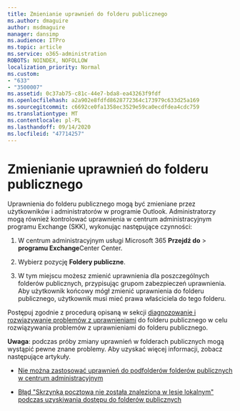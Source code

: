 ```yaml
---
title: Zmienianie uprawnień do folderu publicznego
ms.author: dmaguire
author: msdmaguire
manager: dansimp
ms.audience: ITPro
ms.topic: article
ms.service: o365-administration
ROBOTS: NOINDEX, NOFOLLOW
localization_priority: Normal
ms.custom:
- "633"
- "3500007"
ms.assetid: 0c37ab75-c81c-44e7-bda8-ea43263f9fdf
ms.openlocfilehash: a2a902e8fdfd8628772364c173979c633d25a169
ms.sourcegitcommit: c6692ce0fa1358ec3529e59ca0ecdfdea4cdc759
ms.translationtype: MT
ms.contentlocale: pl-PL
ms.lasthandoff: 09/14/2020
ms.locfileid: "47714257"
---
```

# <a name="changing-public-folder-permissions"></a>Zmienianie uprawnień do folderu publicznego

Uprawnienia do folderu publicznego mogą być zmieniane przez użytkowników i administratorów w programie Outlook. Administratorzy mogą również kontrolować uprawnienia w centrum administracyjnym programu Exchange (SKK), wykonując następujące czynności:
  
1. W centrum administracyjnym usługi Microsoft 365 **Przejdź do** \> **programu Exchange**Center Center.

2. Wybierz pozycję **Foldery publiczne**.

3. W tym miejscu możesz zmienić uprawnienia dla poszczególnych folderów publicznych, przypisując grupom zabezpieczeń uprawnienia. Aby użytkownik końcowy mógł zmienić uprawnienia do folderu publicznego, użytkownik musi mieć prawa właściciela do tego folderu.

Postępuj zgodnie z procedurą opisaną w sekcji [diagnozowanie i rozwiązywanie problemów z uprawnieniami](https://docs.microsoft.com/exchange/troubleshoot/public-folders/public-folder-permission-issues) do folderu publicznego w celu rozwiązywania problemów z uprawnieniami do folderu publicznego.

**Uwaga**: podczas próby zmiany uprawnień w folderach publicznych mogą wystąpić pewne znane problemy. Aby uzyskać więcej informacji, zobacz następujące artykuły.

- [Nie można zastosować uprawnień do podfolderów folderów publicznych w centrum administracyjnym](https://docs.microsoft.com/exchange/troubleshoot/public-folders/can%E2%80%99t-apply-permissions-public-folder-subfolders)

- [Błąd "Skrzynka pocztowa nie została znaleziona w lesie lokalnym" podczas uzyskiwania dostępu do folderów publicznych](https://docs.microsoft.com/exchange/troubleshoot/public-folders/mailbox-not-found-local-forest-public-folder)
